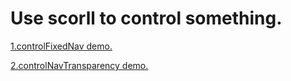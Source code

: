 # Use scorll to control something.

[1.controlFixedNav demo.](http://htmlpreview.github.io/?https://github.com/Llane00/Scroll/blob/master/1.controlFixedNav/index.html)

[2.controlNavTransparency demo.](http://htmlpreview.github.io/?https://github.com/Llane00/Scroll/blob/master/2.controlNavTransparency/index.html)
